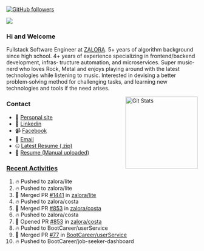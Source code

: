 [![GitHub followers](https://img.shields.io/github/followers/DeKal?label=Follow%20at%20GitHub&style=for-the-badge)](https://github.com/DeKal)

<img
  src="https://cr-ss-service.azurewebsites.net/api/ScreenShot?widget=summary&username=DeKal&badges=3&width=300&style=--header-bg-color:%23000;--border-radius:10px"
/>

### Hi and Welcome 
Fullstack Software Engineer at [ZALORA](https://github.com/zalora/). 5+ years of algorithm background since high school. 4+ years of experience specializing in frontend/backend development, infras‐ tructure automation, and microservices. Super music‐nerd who loves Rock, Metal and enjoys playing around with the latest technologies while listening to music. Interested in devising a better problem‐solving method for challenging tasks, and learning new technologies and tools if the need arises.


<a href="https://phatho-folio.now.sh/"><img alt="Git Stats" src="https://github-readme-stats.vercel.app/api?username=DeKal&show_icons=true&theme=merko&count_private=true" align="right" height="190" /></a>


### Contact

- 💬 [Personal site](https://phatho-folio.now.sh/)
- 🔗 [Linkedin](https://www.linkedin.com/in/phat-ho/)
- 📹 [Facebook](https://www.facebook.com/dekal.dev)
- 📧 <a href="mailto:hohuuphat22@gmail.com">Email</a>
- 🤐 <a id="raw-url" href="https://nightly.link/DeKal/dekal-cv-v2/workflows/build/main/huuphatho_cv.zip">Latest Resume (.zip)</a>
- 📄 <a id="raw-url" href="https://raw.githubusercontent.com/DeKal/DeKal/master/cv/phathuuho_cv.pdf">Resume (Manual uploaded)</a>


### [Recent Activities](https://github.com/DeKal/github-activity-readme)
<!--START_SECTION:activity-->
1. 🔥 Pushed to zalora/lite
2. 🔥 Pushed to zalora/lite
3. 🎉 Merged PR [#1441](https://github.com/zalora/lite/pull/1441) in [zalora/lite](https://github.com/zalora/lite)
4. 🔥 Pushed to zalora/costa
5. 🎉 Merged PR [#853](https://github.com/zalora/costa/pull/853) in [zalora/costa](https://github.com/zalora/costa)
6. 🔥 Pushed to zalora/costa
7. 💪 Opened PR [#853](https://github.com/zalora/costa/pull/853) in [zalora/costa](https://github.com/zalora/costa)
8. 🔥 Pushed to BootCareer/userService
9. 🎉 Merged PR [#77](https://github.com/BootCareer/userService/pull/77) in [BootCareer/userService](https://github.com/BootCareer/userService)
10. 🔥 Pushed to BootCareer/job-seeker-dashboard
<!--END_SECTION:activity-->
